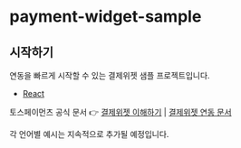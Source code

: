 # payment-widget-sample

## 시작하기

연동을 빠르게 시작할 수 있는 결제위젯 샘플 프로젝트입니다. 

- [React]()

토스페이먼츠 공식 문서 👉 [결제위젯 이해하기](https://docs.tosspayments.com/guides/payment-widget/overview) | [결제위젯 연동 문서](https://docs.tosspayments.com/guides/payment-widget/integration)

각 언어별 예시는 지속적으로 추가될 예정입니다.
